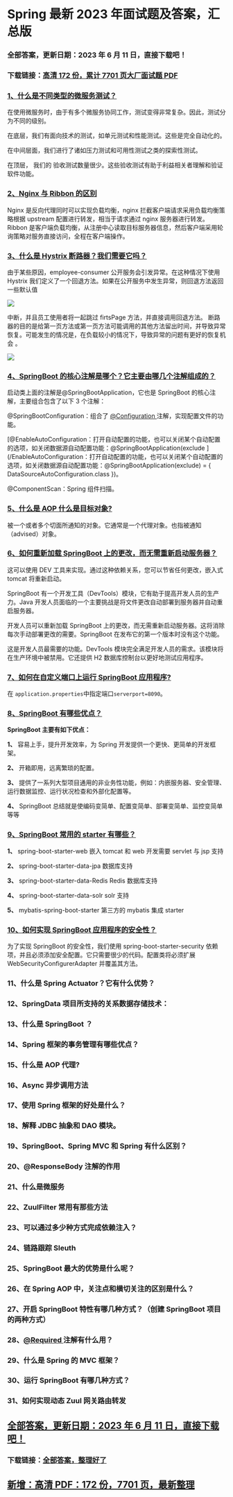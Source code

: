 # Spring 最新 2023 年面试题及答案，汇总版

### 全部答案，更新日期：2023 年 6 月 11 日，直接下载吧！

### 下载链接：[高清 172 份，累计 7701 页大厂面试题 PDF](https://gitlab.gaorta.com/devteam/learning-journey/study-materials-collection/-/tree/master/docs/index.md)

### [1、什么是不同类型的微服务测试？](https://gitlab.gaorta.com/devteam/learning-journey/study-materials-collection/-/tree/master/docs/Spring/Spring最新2021年面试题及答案，汇总版.md#1什么是不同类型的微服务测试)

在使用微服务时，由于有多个微服务协同工作，测试变得非常复杂。因此，测试分为不同的级别。

在底层，我们有面向技术的测试，如单元测试和性能测试。这些是完全自动化的。

在中间层面，我们进行了诸如压力测试和可用性测试之类的探索性测试。

在顶层， 我们的 验收测试数量很少。这些验收测试有助于利益相关者理解和验证软件功能。

### [2、Nginx 与 Ribbon 的区别](https://gitlab.gaorta.com/devteam/learning-journey/study-materials-collection/-/tree/master/docs/Spring/Spring最新2021年面试题及答案，汇总版.md#2nginx与ribbon的区别)

Nginx 是反向代理同时可以实现负载均衡，nginx 拦截客户端请求采用负载均衡策略根据 upstream 配置进行转发，相当于请求通过 nginx 服务器进行转发。Ribbon 是客户端负载均衡，从注册中心读取目标服务器信息，然后客户端采用轮询策略对服务直接访问，全程在客户端操作。

### [3、什么是 Hystrix 断路器？我们需要它吗？](https://gitlab.gaorta.com/devteam/learning-journey/study-materials-collection/-/tree/master/docs/Spring/Spring最新2021年面试题及答案，汇总版.md#3什么是-hystrix-断路器我们需要它吗)

由于某些原因，employee-consumer 公开服务会引发异常。在这种情况下使用 Hystrix 我们定义了一个回退方法。如果在公开服务中发生异常，则回退方法返回一些默认值

![](https://gitee.com/souyunkutech/souyunku-home/raw/master/images/souyunku-web/2020/5/2/01/44/45_13.png#alt=45%5C_13.png)

中断，并且员工使用者将一起跳过 firtsPage 方法，并直接调用回退方法。 断路器的目的是给第一页方法或第一页方法可能调用的其他方法留出时间，并导致异常恢复。可能发生的情况是，在负载较小的情况下，导致异常的问题有更好的恢复机会 。

![](https://gitee.com/souyunkutech/souyunku-home/raw/master/images/souyunku-web/2020/5/2/01/44/45_14.png#alt=45%5C_14.png)

### [4、SpringBoot 的核心注解是哪个？它主要由哪几个注解组成的？](https://gitlab.gaorta.com/devteam/learning-journey/study-materials-collection/-/tree/master/docs/Spring/Spring最新2021年面试题及答案，汇总版.md#4springboot-的核心注解是哪个它主要由哪几个注解组成的)

启动类上面的注解是@SpringBootApplication，它也是 SpringBoot 的核心注解，主要组合包含了以下 3 个注解：

@SpringBootConfiguration：组合了 [@Configuration ](/Configuration) 注解，实现配置文件的功能。

[@EnableAutoConfiguration：打开自动配置的功能，也可以关闭某个自动配置的选项，如关闭数据源自动配置功能：@SpringBootApplication(exclude ](/EnableAutoConfiguration：打开自动配置的功能，也可以关闭某个自动配置的选项，如关闭数据源自动配置功能：@SpringBootApplication(exclude) = { DataSourceAutoConfiguration.class })。

@ComponentScan：Spring 组件扫描。

### [5、什么是 AOP 什么是目标对象?](https://gitlab.gaorta.com/devteam/learning-journey/study-materials-collection/-/tree/master/docs/Spring/Spring最新2021年面试题及答案，汇总版.md#5什么是-aop什么是目标对象)

被一个或者多个切面所通知的对象。它通常是一个代理对象。也指被通知（advised）对象。

### [6、如何重新加载 SpringBoot 上的更改，而无需重新启动服务器？](https://gitlab.gaorta.com/devteam/learning-journey/study-materials-collection/-/tree/master/docs/Spring/Spring最新2021年面试题及答案，汇总版.md#6如何重新加载springboot上的更改而无需重新启动服务器)

这可以使用 DEV 工具来实现。通过这种依赖关系，您可以节省任何更改，嵌入式 tomcat 将重新启动。

SpringBoot 有一个开发工具（DevTools）模块，它有助于提高开发人员的生产力。Java 开发人员面临的一个主要挑战是将文件更改自动部署到服务器并自动重启服务器。

开发人员可以重新加载 SpringBoot 上的更改，而无需重新启动服务器。这将消除每次手动部署更改的需要。SpringBoot 在发布它的第一个版本时没有这个功能。

这是开发人员最需要的功能。DevTools 模块完全满足开发人员的需求。该模块将在生产环境中被禁用。它还提供 H2 数据库控制台以更好地测试应用程序。

### [7、如何在自定义端口上运行 SpringBoot 应用程序?](https://gitlab.gaorta.com/devteam/learning-journey/study-materials-collection/-/tree/master/docs/Spring/Spring最新2021年面试题及答案，汇总版.md#7如何在自定义端口上运行-springboot应用程序)

在 `application.properties`中指定端口`serverport=8090`。

### [8、SpringBoot 有哪些优点？](https://gitlab.gaorta.com/devteam/learning-journey/study-materials-collection/-/tree/master/docs/Spring/Spring最新2021年面试题及答案，汇总版.md#8springboot-有哪些优点)

**SpringBoot 主要有如下优点：**

**1、** 容易上手，提升开发效率，为 Spring 开发提供一个更快、更简单的开发框架。

**2、** 开箱即用，远离繁琐的配置。

**3、** 提供了一系列大型项目通用的非业务性功能，例如：内嵌服务器、安全管理、运行数据监控、运行状况检查和外部化配置等。

**4、** SpringBoot 总结就是使编码变简单、配置变简单、部署变简单、监控变简单等等

### [9、SpringBoot 常用的 starter 有哪些？](https://gitlab.gaorta.com/devteam/learning-journey/study-materials-collection/-/tree/master/docs/Spring/Spring最新2021年面试题及答案，汇总版.md#9springboot常用的starter有哪些)

**1、** spring-boot-starter-web 嵌入 tomcat 和 web 开发需要 servlet 与 jsp 支持

**2、** spring-boot-starter-data-jpa 数据库支持

**3、** spring-boot-starter-data-Redis Redis 数据库支持

**4、** spring-boot-starter-data-solr solr 支持

**5、** mybatis-spring-boot-starter 第三方的 mybatis 集成 starter

### [10、如何实现 SpringBoot 应用程序的安全性？](https://gitlab.gaorta.com/devteam/learning-journey/study-materials-collection/-/tree/master/docs/Spring/Spring最新2021年面试题及答案，汇总版.md#10如何实现-springboot-应用程序的安全性)

为了实现 SpringBoot 的安全性，我们使用 spring-boot-starter-security 依赖项，并且必须添加安全配置。它只需要很少的代码。配置类将必须扩展 WebSecurityConfigurerAdapter 并覆盖其方法。

### 11、什么是 Spring Actuator？它有什么优势？

### 12、SpringData 项目所支持的关系数据存储技术：

### 13、什么是 SpringBoot ？

### 14、Spring 框架的事务管理有哪些优点？

### 15、什么是 AOP 代理?

### 16、Async 异步调用方法

### 17、使用 Spring 框架的好处是什么？

### 18、解释 JDBC 抽象和 DAO 模块。

### 19、SpringBoot、Spring MVC 和 Spring 有什么区别？

### 20、@ResponseBody 注解的作用

### 21、什么是微服务

### 22、ZuulFilter 常用有那些方法

### 23、可以通过多少种方式完成依赖注入？

### 24、链路跟踪 Sleuth

### 25、SpringBoot 最大的优势是什么呢？

### 26、在 Spring AOP 中，关注点和横切关注的区别是什么？

### 27、开启 SpringBoot 特性有哪几种方式？（创建 SpringBoot 项目的两种方式）

### 28、[@Required ](/Required) 注解有什么用？

### 29、什么是 Spring 的 MVC 框架？

### 30、运行 SpringBoot 有哪几种方式？

### 31、如何实现动态 Zuul 网关路由转发

## [全部答案，更新日期：2023 年 6 月 11 日，直接下载吧！](https://gitlab.gaorta.com/devteam/learning-journey/study-materials-collection/-/tree/master/docs/daan.md)

### 下载链接：[全部答案，整理好了](https://gitlab.gaorta.com/devteam/learning-journey/study-materials-collection/-/tree/master/docs/daan.md)

## [新增：高清 PDF：172 份，7701 页，最新整理](https://gitlab.gaorta.com/devteam/learning-journey/study-materials-collection/-/tree/master/docs/daan.md)
